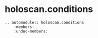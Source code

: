 # holoscan.conditions

```{eval-rst}
.. automodule:: holoscan.conditions
    :members:
    :undoc-members:
```
